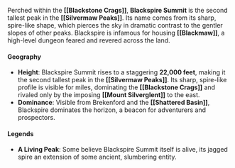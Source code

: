 
Perched within the **[[Blackstone Crags]]**, **Blackspire Summit** is the second tallest peak in the **[[Silvermaw Peaks]]**. Its name comes from its sharp, spire-like shape, which pierces the sky in dramatic contrast to the gentler slopes of other peaks. Blackspire is infamous for housing **[[Blackmaw]]**, a high-level dungeon feared and revered across the land.

#### **Geography**
- **Height**: Blackspire Summit rises to a staggering **22,000 feet**, making it the second tallest peak in the **[[Silvermaw Peaks]]**. Its sharp, spire-like profile is visible for miles, dominating the **[[Blackstone Crags]]** and rivaled only by the imposing **[[Mount Silverglent]]** to the east.
- **Dominance**: Visible from Brekenford and the **[[Shattered Basin]]**, Blackspire dominates the horizon, a beacon for adventurers and prospectors.

#### **Legends**

- **A Living Peak**: Some believe Blackspire Summit itself is alive, its jagged spire an extension of some ancient, slumbering entity.
